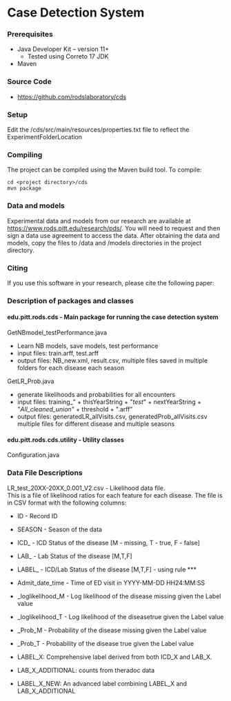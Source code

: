 # Case Detection System 

### Prerequisites
* Java Developer Kit – version 11+
  * Tested using Correto 17 JDK
* Maven

### Source Code
-	https://github.com/rodslaboratory/cds


### Setup
Edit the <project directory>/cds/src/main/resources/properties.txt file to reflect the ExperimentFolderLocation


### Compiling
The project can be compiled using the Maven build tool.  To compile:
```
cd <project directory>/cds 
mvn package
```
### Data and models
Experimental data and models from our research are available at https://www.rods.pitt.edu/research/pds/.  You will 
need to request and then sign a data use agreement to access the data.  After obtaining the data and models, copy the
files to /data and /models directories in the project directory.

### Citing
If you use this software in your research, please cite the following paper:


### Description of packages and classes

#### edu.pitt.rods.cds - Main package for running the case detection system


 

GetNBmodel_testPerformance.java
* Learn NB models, save models, test performance
* input files: train.arff, test.arff
* output files:  NB_new.xml, result.csv, multiple files saved in multiple folders for each disease each season


GetLR_Prob.java
* generate likelihoods and probabilities for all encounters
* input files: training_" + thisYearString + "_test_" + nextYearString + "_All_cleaned_union_" + threshold + ".arff”
* output files: generatedLR_allVisits.csv, generatedProb_allVisits.csv multiple files for different disease and multiple seasons


#### edu.pitt.rods.cds.utility - Utility classes

Configuration.java 


### Data File Descriptions
LR_test_20XX-20XX_0.001_V2.csv - Likelihood data file.  
This is a file of likelihood ratios for each feature for each disease.  The file is in CSV format with the following columns:
* ID - Record ID
* SEASON - Season of the data
* ICD_<DISEASE> - ICD Status of the disease [M - missing, T - true, F - false]
* LAB_<DISEASE> - Lab Status of the disease [M,T,F]
* LABEL_<DISEASE> - ICD/Lab Status of the disease [M,T,F] - using rule ***
* Admit_date_time - Time of ED visit in YYYY-MM-DD HH24:MM:SS
* <DISEASE>_loglikelihood_M - Log likelihood of the disease missing given the Label value
* <DISEASE>_loglikelihood_T - Log likelihood of the diseasetrue  given the Label value
* <DISEASE>_Prob_M - Probability of the disease missing given the Label value
* <DISEASE>_Prob_T - Probability of the disease true given the Label value


* LABEL_X: Comprehensive label derived from both ICD_X and LAB_X.
* LAB_X_ADDITIONAL: counts from theradoc data
* LABEL_X_NEW: An advanced label combining LABEL_X and LAB_X_ADDITIONAL

